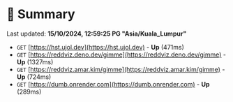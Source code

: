 # 📖 Summary
Last updated: **15/10/2024, 12:59:25 PG "Asia/Kuala_Lumpur"**

- `GET` [https://hst.ujol.dev](https://hst.ujol.dev) - **Up** (471ms)
- `GET` [https://reddviz.deno.dev/gimme](https://reddviz.deno.dev/gimme) - **Up** (1327ms)
- `GET` [https://reddviz.amar.kim/gimme](https://reddviz.amar.kim/gimme) - **Up** (724ms)
- `GET` [https://dumb.onrender.com](https://dumb.onrender.com) - **Up** (289ms)
